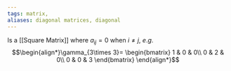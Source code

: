 ```yaml
---
tags: matrix,
aliases: diagonal matrices, diagonal
---
```

Is a [[Square Matrix]] where $a_{ij}=0$ when $i\ne j$, $e.g.$
$$\begin{align*}\gamma_{3\times 3}=
\begin{bmatrix}
1 & 0 & 0\\
0 & 2 & 0\\
0 & 0 & 3
\end{bmatrix}
\end{align*}$$

